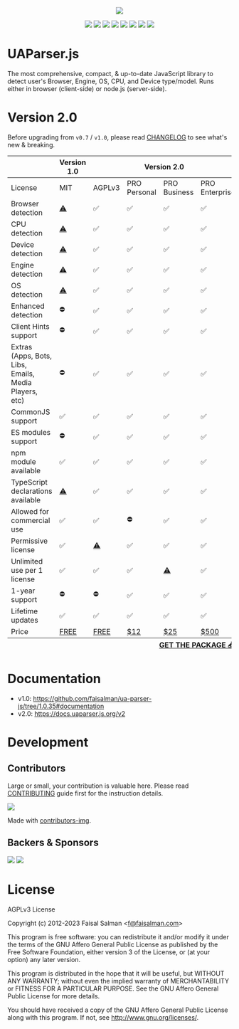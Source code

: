 <p align="center">
    <a href="https://uaparser.js.org"><img src="https://raw.githubusercontent.com/faisalman/ua-parser-js/gh-pages/images/uap-header.png"></a>
</p>

<p align="center">
<a href="https://www.npmjs.com/package/ua-parser-js"><img src="https://img.shields.io/npm/dw/ua-parser-js?color=red&logo=npm&label=NPM%20DOWNLOADS&style=for-the-badge"></a>
<a href="https://www.jsdelivr.com/package/npm/ua-parser-js"><img src="https://img.shields.io/jsdelivr/gh/hw/faisalman/ua-parser-js?logo=jsdelivr&style=for-the-badge"></a>
<a href="https://github.com/faisalman/ua-parser-js"><img src="https://img.shields.io/github/stars/faisalman/ua-parser-js?color=yellow&logo=github&style=for-the-badge"></a>
<a href="https://bundlephobia.com/package/ua-parser-js@1.0.35"><img src="https://img.shields.io/bundlephobia/minzip/ua-parser-js?logo=hackthebox&logoColor=white&style=for-the-badge"/></a>
<a href="https://github.com/faisalman/ua-parser-js/graphs/contributors"><img src="https://img.shields.io/github/contributors/faisalman/ua-parser-js?color=purple&logo=githubsponsors&style=for-the-badge"></a>
<a href="https://www.npmjs.com/package/ua-parser-js"><img src="https://img.shields.io/npm/v/ua-parser-js.svg?logo=npm&color=red&style=for-the-badge"></a>
<a href="https://cdnjs.com/libraries/UAParser.js"><img src="https://img.shields.io/cdnjs/v/UAParser.js.svg?color=orange&style=for-the-badge"></a>
<img src="https://img.shields.io/ossf-scorecard/github.com/faisalman/ua-parser-js?label=openssf%20scorecard&style=for-the-badge">
</p>

# UAParser.js

The most comprehensive, compact, & up-to-date JavaScript library to detect 
user's Browser, Engine, OS, CPU, and Device type/model. Runs either in browser 
(client-side) or node.js (server-side).

# Version 2.0
Before upgrading from `v0.7` / `v1.0`, please read [CHANGELOG](CHANGELOG.md) to 
see what's new & breaking.

<table>
    <thead>
        <tr>
            <th></th>
            <th>Version 1.0</th>
            <th colspan="4">Version 2.0</th>
        </tr>
    </thead>
    <tbody>
        <tr>
            <td>License</td>
            <td>MIT</td>
            <td>AGPLv3</td>
            <td>PRO Personal</td>
            <td>PRO Business</td>
            <td>PRO Enterprise</td>
        </tr>
        <tr>
            <td>Browser detection</td>
            <td><a href="#" title="Basic detection">⚠️</a></td>
            <td>✅</td>
            <td>✅</td>
            <td>✅</td>
            <td>✅</td>
        </tr>
        <tr>
            <td>CPU detection</td>
            <td><a href="#" title="Basic detection">⚠️</a></td>
            <td>✅</td>
            <td>✅</td>
            <td>✅</td>
            <td>✅</td>
        </tr>
        <tr>
            <td>Device detection</td>
            <td><a href="#" title="Basic detection">⚠️</a></td>
            <td>✅</td>
            <td>✅</td>
            <td>✅</td>
            <td>✅</td>
        </tr>
        <tr>
            <td>Engine detection</td>
            <td><a href="#" title="Basic detection">⚠️</a></td>
            <td>✅</td>
            <td>✅</td>
            <td>✅</td>
            <td>✅</td>
        </tr>
        <tr>
            <td>OS detection</td>
            <td><a href="#" title="Basic detection">⚠️</a></td>
            <td>✅</td>
            <td>✅</td>
            <td>✅</td>
            <td>✅</td>
        </tr>
        <tr>
            <td>Enhanced detection</td>
            <td>⛔️</td>
            <td>✅</td>
            <td>✅</td>
            <td>✅</td>
            <td>✅</td>
        </tr>
        <tr>
            <td>Client Hints support</td>
            <td>⛔️</td>
            <td>✅</td>
            <td>✅</td>
            <td>✅</td>
            <td>✅</td>
        </tr>
        <tr>
            <td>Extras (Apps, Bots, Libs, Emails, Media Players, etc)</td>
            <td>⛔️</td>
            <td>✅</td>
            <td>✅</td>
            <td>✅</td>
            <td>✅</td>
        </tr>
        <tr>
            <td>CommonJS support</td>
            <td>✅</td>
            <td>✅</td>
            <td>✅</td>
            <td>✅</td>
            <td>✅</td>
        </tr>
        <tr>
            <td>ES modules support</td>
            <td>⛔️</td>
            <td>✅</td>
            <td>✅</td>
            <td>✅</td>
            <td>✅</td>
        </tr>
        <tr>
            <td>npm module available</td>
            <td>✅</td>
            <td>✅</td>
            <td>✅</td>
            <td>✅</td>
            <td>✅</td>
        </tr>
        <tr>
            <td>TypeScript declarations available</td>
            <td><a href="#" title="Community version">⚠️</a></td>
            <td>✅</td>
            <td>✅</td>
            <td>✅</td>
            <td>✅</td>
        </tr>
        <tr>
            <td>Allowed for commercial use</td>
            <td>✅</td>
            <td>✅</td>
            <td>⛔️</td>
            <td>✅</td>
            <td>✅</td>
        </tr>
        <tr>
            <td>Permissive license</td>
            <td>✅</td>
            <td><a href="#" title="Copyleft license">⚠️</a></td>
            <td>✅</td>
            <td>✅</td>
            <td>✅</td>
        </tr>
        <tr>
            <td>Unlimited use per 1 license</td>
            <td>✅</td>
            <td>✅</td>
            <td>✅</td>
            <td><a href="#" title="1 project per 1 license">⚠️</a></td>
            <td>✅</td>
        </tr>
        <tr>
            <td>1-year support</td>
            <td>⛔️</td>
            <td>⛔️</td>
            <td>✅</td>
            <td>✅</td>
            <td>✅</td>
        </tr>
        <tr>
            <td>Lifetime updates</td>
            <td>✅</td>
            <td>✅</td>
            <td>✅</td>
            <td>✅</td>
            <td>✅</td>
        </tr>
        <tr>
            <td>Price</td>
            <td><a href="#" title="Pay as you want">FREE</a></td>
            <td><a href="#" title="Pay as you want">FREE</a></td>
            <td><a href="#" title="$12 (one-time fee)">$12</a></td>
            <td><a href="#" title="$25 (one-time fee)">$25</a></td>
            <td><a href="#" title="$500 (one-time fee)">$500</a></td>
        </tr>
    </tbody>
    <tfoot>
        <tr>
            <th align="right" colspan="6">
                <a target="_blank" href="https://store.faisalman.com/checkout/buy/e236ea87-9b2b-400e-9683-24367f731b35"> GET THE PACKAGE 📥</a>
            </th>
        </tr>
    </tfoot>
</table>

# Documentation

  * v1.0: https://github.com/faisalman/ua-parser-js/tree/1.0.35#documentation
  * v2.0: https://docs.uaparser.js.org/v2 

# Development

## Contributors

Large or small, your contribution is valuable here. Please read [CONTRIBUTING](CONTRIBUTING.md) 
guide first for the instruction details.

<a href="https://github.com/faisalman/ua-parser-js/graphs/contributors">
  <img src="https://contrib.rocks/image?repo=faisalman/ua-parser-js" />
</a>

Made with [contributors-img](https://contrib.rocks).

## Backers & Sponsors

<a href="https://opencollective.com/ua-parser-js"><img src="https://opencollective.com/ua-parser-js/organizations.svg?avatarHeight=64"></a>
<a href="https://opencollective.com/ua-parser-js"><img src="https://opencollective.com/ua-parser-js/individuals.svg?avatarHeight=64"></a>

# License

AGPLv3 License

Copyright (c) 2012-2023 Faisal Salman <<f@faisalman.com>>

This program is free software: you can redistribute it and/or modify
it under the terms of the GNU Affero General Public License as
published by the Free Software Foundation, either version 3 of the
License, or (at your option) any later version.

This program is distributed in the hope that it will be useful,
but WITHOUT ANY WARRANTY; without even the implied warranty of
MERCHANTABILITY or FITNESS FOR A PARTICULAR PURPOSE.  See the
GNU Affero General Public License for more details.

You should have received a copy of the GNU Affero General Public License
along with this program.  If not, see http://www.gnu.org/licenses/.
